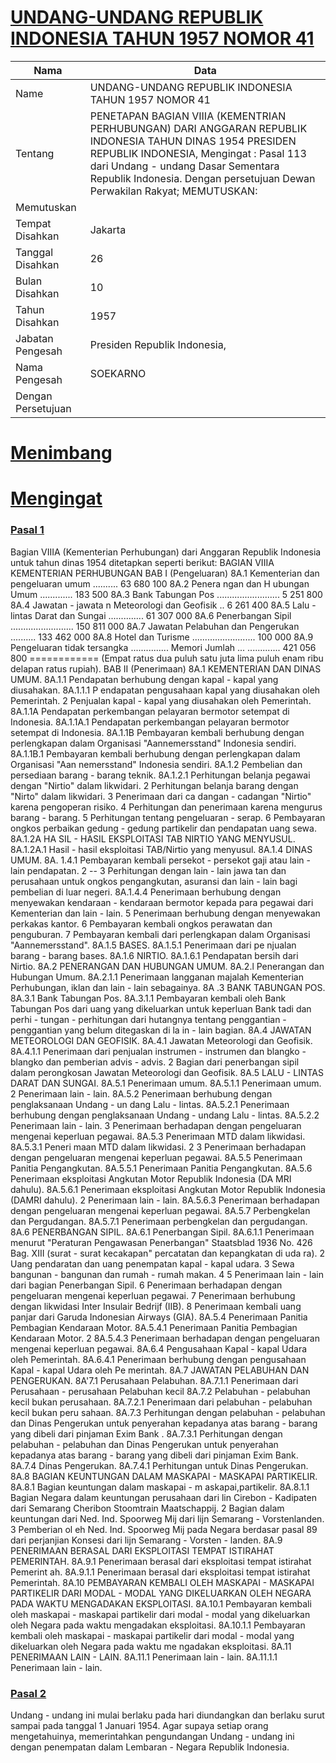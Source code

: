 # [UNDANG-UNDANG REPUBLIK INDONESIA TAHUN 1957 NOMOR 41](http://example.org/legal/peraturan/uu/1957/41)

| Nama | Data |
| ------ | ----- |
|Name|UNDANG-UNDANG REPUBLIK INDONESIA TAHUN 1957 NOMOR 41|
|Tentang| PENETAPAN BAGIAN VIIIA (KEMENTRIAN PERHUBUNGAN) DARI ANGGARAN REPUBLIK INDONESIA TAHUN DINAS 1954 PRESIDEN REPUBLIK INDONESIA, Mengingat : Pasal 113 dari Undang - undang Dasar Sementara Republik Indonesia. Dengan persetujuan Dewan Perwakilan Rakyat; MEMUTUSKAN:|
|Memutuskan||
|Tempat Disahkan|Jakarta|
|Tanggal Disahkan|26|
|Bulan Disahkan|10|
|Tahun Disahkan|1957|
|Jabatan Pengesah|Presiden Republik Indonesia,|
|Nama Pengesah|SOEKARNO|
|Dengan Persetujuan||
# [Menimbang](http://example.org/legal/peraturan/uu/1957/41/menimbang)

# [Mengingat](http://example.org/legal/peraturan/uu/1957/41/mengingat)


### [Pasal 1](http://example.org/legal/peraturan/uu/1957/41/pasal/0001)
Bagian VIIIA (Kementerian Perhubungan) dari Anggaran Republik Indonesia untuk tahun dinas 1954 ditetapkan seperti berikut: BAGIAN VIIIA KEMENTERIAN PERHUBUNGAN BAB I (Pengeluaran) 8A.1 Kementerian dan pengeluaran umum .......... 63 680 100 8A.2 Penera ngan dan H ubungan Umum ............. 183 500 8A.3 Bank Tabungan Pos ......................... 5 251 800 8A.4 Jawatan - jawata n Meteorologi dan Geofisik .. 6 261 400 8A.5 Lalu - lintas Darat dan Sungai .............. 61 307 000 8A.6 Penerbangan Sipil ......................... 150 811 000 8A.7 Jawatan Pelabuhan dan Pengerukan .......... 133 462 000 8A.8 Hotel dan Turisme ......................... 100 000 8A.9 Pengeluaran tidak tersangka ............... Memori Jumlah ... ............. 421 056 800 ============ (Empat ratus dua puluh satu juta lima puluh enam ribu delapan ratus rupiah). BAB II (Penerimaan) 8A.1 KEMENTERIAN DAN DINAS UMUM. 8A.1.1 Pendapatan berhubung dengan kapal - kapal yang diusahakan. 8A.1.1.1 P endapatan pengusahaan kapal yang diusahakan oleh Pemerintah. 2 Penjualan kapal - kapal yang diusahakan oleh Pemerintah. 8A.1.1A Pendapatan perkembangan pelayaran bermotor setempat di Indonesia. 8A.1.1A.1 Pendapatan perkembangan pelayaran bermotor setempat di Indonesia. 8A.1.1B Pembayaran kembali berhubung dengan perlengkapan dalam Organisasi "Aannemersstand" Indonesia sendiri. 8A.1.1B.1 Pembayaran kembali berhubung dengan perlengkapan dalam Organisasi "Aan nemersstand" Indonesia sendiri. 8A.1.2 Pembelian dan persediaan barang - barang teknik. 8A.1.2.1 Perhitungan belanja pegawai dengan "Nirtio" dalam likwidari. 2 Perhitungan belanja barang dengan "Nirto" dalam likwidari. 3 Penerimaan dari ca dangan - cadangan "Nirtio" karena pengoperan risiko. 4 Perhitungan dan penerimaan karena mengurus barang - barang. 5 Perhitungan tentang pengeluaran - serap. 6 Pembayaran ongkos perbaikan gedung - gedung partikelir dan pendapatan uang sewa. 8A.1.2A HA SIL - HASIL EKSPLOITASI TAB NIRTIO YANG MENYUSUL. 8A.1.2A.1 Hasil - hasil eksploitasi TAB/Nirtio yang menyusul. 8A.1.4 DINAS UMUM. 8A. 1.4.1 Pembayaran kembali persekot - persekot gaji atau lain - lain pendapatan. 2 -- 3 Perhitungan dengan lain - lain jawa tan dan perusahaan untuk ongkos pengangkutan, asuransi dan lain - lain bagi pembelian di luar negeri. 8A.1.4.4 Penerimaan berhubung dengan menyewakan kendaraan - kendaraan bermotor kepada para pegawai dari Kementerian dan lain - lain. 5 Penerimaan berhubung dengan menyewakan perkakas kantor. 6 Pembayaran kembali ongkos perawatan dan penguburan. 7 Pembayaran kembali dari perlengkapan dalam Organisasi "Aannemersstand". 8A.1.5 BASES. 8A.1.5.1 Penerimaan dari pe njualan barang - barang bases. 8A.1.6 NIRTIO. 8A.1.6.1 Pendapatan bersih dari Nirtio. 8A.2 PENERANGAN DAN HUBUNGAN UMUM. 8A.2.l Penerangan dan Hubungan Umum. 8A.2.1.1 Penerimaan langganan majalah Kementerian Perhubungan, iklan dan lain - lain sebagainya. 8A .3 BANK TABUNGAN POS. 8A.3.1 Bank Tabungan Pos. 8A.3.1.1 Pembayaran kembali oleh Bank Tabungan Pos dari uang yang dikeluarkan untuk keperluan Bank tadi dan perhi - tungan - perhitungan dari hutangnya tentang penggantian - penggantian yang belum ditegaskan di la in - lain bagian. 8A.4 JAWATAN METEOROLOGI DAN GEOFISIK. 8A.4.1 Jawatan Meteorologi dan Geofisik. 8A.4.1.1 Penerimaan dari penjualan instrumen - instrumen dan blangko - blangko dan pemberian advis - advis. 2 Bagian dari penerbangan sipil dalam perongkosan Jawatan Meteorologi dan Geofisik. 8A.5 LALU - LINTAS DARAT DAN SUNGAI. 8A.5.1 Penerimaan umum. 8A.5.1.1 Penerimaan umum. 2 Penerimaan lain - lain. 8A.5.2 Penerimaan berhubung dengan penglaksanaan Undang - un dang Lalu - lintas. 8A.5.2.1 Penerimaan berhubung dengan penglaksanaan Undang - undang Lalu - lintas. 8A.5.2.2 Penerimaan lain - lain. 3 Penerimaan berhadapan dengan pengeluaran mengenai keperluan pegawai. 8A.5.3 Penerimaan MTD dalam likwidasi. 8A.5.3.1 Peneri maan MTD dalam likwidasi. 2 3 Penerimaan berhadapan dengan pengeluaran mengenai keperluan pegawai. 8A.5.5 Penerimaan Panitia Pengangkutan. 8A.5.5.1 Penerimaan Panitia Pengangkutan. 8A.5.6 Penerimaan eksploitasi Angkutan Motor Republik Indonesia (DA MRI dahulu). 8A.5.6.1 Penerimaan eksploitasi Angkutan Motor Republik Indonesia (DAMRI dahulu). 2 Penerimaan lain - lain. 8A.5.6.3 Penerimaan berhadapan dengan pengeluaran mengenai keperluan pegawai. 8A.5.7 Perbengkelan dan Pergudangan. 8A.5.7.1 Penerimaan perbengkelan dan pergudangan. 8A.6 PENERBANGAN SIPIL. 8A.6.1 Penerbangan Sipil. 8A.6.1.1 Penerimaan menurut "Peraturan Pengawasan Penerbangan" Staatsblad 1936 No. 426 Bag. XIII (surat - surat kecakapan" percatatan dan kepangkatan di uda ra). 2 Uang pendaratan dan uang penempatan kapal - kapal udara. 3 Sewa bangunan - bangunan dan rumah - rumah makan. 4 5 Penerimaan lain - lain dari bagian Penerbangan Sipil. 6 Penerimaan berhadapan dengan pengeluaran mengenai keperluan pegawai. 7 Penerimaan berhubung dengan likwidasi Inter Insulair Bedrijf (IIB). 8 Penerimaan kembali uang panjar dari Garuda Indonesian Airways (GIA). 8A.5.4 Penerimaan Panitia Pembagian Kendaraan Motor. 8A.5.4.1 Penerimaan Panitia Pembagian Kendaraan Motor. 2 8A.5.4.3 Penerimaan berhadapan dengan pengeluaran mengenai keperluan pegawai. 8A.6.4 Pengusahaan Kapal - kapal Udara oleh Pemerintah. 8A.6.4.1 Penerimaan berhubung dengan pengusahaan Kapal - kapal Udara oleh Pe merintah. 8A.7 JAWATAN PELABUHAN DAN PENGERUKAN. 8A'7.1 Perusahaan Pelabuhan. 8A.7.1.1 Penerimaan dari Perusahaan - perusahaan Pelabuhan kecil 8A.7.2 Pelabuhan - pelabuhan kecil bukan perusahaan. 8A.7.2.1 Penerimaan dari pelabuhan - pelabuhan kecil bukan peru sahaan. 8A.7.3 Perhitungan dengan pelabuhan - pelabuhan dan Dinas Pengerukan untuk penyerahan kepadanya atas barang - barang yang dibeli dari pinjaman Exim Bank . 8A.7.3.1 Perhitungan dengan pelabuhan - pelabuhan dan Dinas Pengerukan untuk penyerahan kepadanya atas barang - barang yang dibeli dari pinjaman Exim Bank. 8A.7.4 Dinas Pengerukan. 8A.7.4.1 Perhitungan untuk Dinas Pengerukan. 8A.8 BAGIAN KEUNTUNGAN DALAM MASKAPAI - MASKAPAI PARTIKELIR. 8A.8.1 Bagian keuntungan dalam maskapai - m askapai,partikelir. 8A.8.1.1 Bagian Negara dalam keuntungan perusahaan dari lin Cirebon - Kadipaten dari Semarang Cheribon Stoomtrain Maatschappij. 2 Bagian dalam keuntungan dari Ned. Ind. Spoorweg Mij dari lijn Semarang - Vorstenlanden. 3 Pemberian ol eh Ned. Ind. Spoorweg Mij pada Negara berdasar pasal 89 dari perjanjian Konsesi dari lijn Semarang - Vorsten - landen. 8A.9 PENERIMAAN BERASAL DARI EKSPLOITASI TEMPAT ISTIRAHAT PEMERINTAH. 8A.9.1 Penerimaan berasal dari eksploitasi tempat istirahat Pemerint ah. 8A.9.1.1 Penerimaan berasal dari eksploitasi tempat istirahat Pemerintah. 8A.10 PEMBAYARAN KEMBALI OLEH MASKAPAI - MASKAPAI PARTIKELIR DARI MODAL - MODAL YANG DIKELUARKAN OLEH NEGARA PADA WAKTU MENGADAKAN EKSPLOITASI. 8A.10.1 Pembayaran kembali oleh maskapai - maskapai partikelir dari modal - modal yang dikeluarkan oleh Negara pada waktu mengadakan eksploitasi. 8A.10.1.1 Pembayaran kembali oleh maskapai - maskapai partikelir dari modal - modal yang dikeluarkan oleh Negara pada waktu me ngadakan eksploitasi. 8A.11 PENERIMAAN LAIN - LAIN. 8A.11.1 Penerimaan lain - lain. 8A.11.1.1 Penerimaan lain - lain.


### [Pasal 2](http://example.org/legal/peraturan/uu/1957/41/pasal/0002)
Undang - undang ini mulai berlaku pada hari diundangkan dan berlaku surut sampai pada tanggal 1 Januari 1954. Agar supaya setiap orang mengetahuinya, memerintahkan pengundangan Undang - undang ini dengan penempatan dalam Lembaran - Negara Republik Indonesia.
